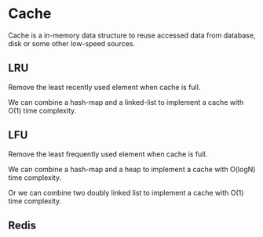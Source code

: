 # Cache

Cache is a in-memory data structure to reuse accessed data from database, disk or some other low-speed sources.

## LRU

Remove the least recently used element when cache is full.

We can combine a hash-map and a linked-list to implement a cache with O(1) time complexity.

## LFU

Remove the least frequently used element when cache is full.

We can combine a hash-map and a heap to implement a cache with O(logN) time complexity.

Or we can combine two doubly linked list to implement a cache with O(1) time complexity.

## Redis